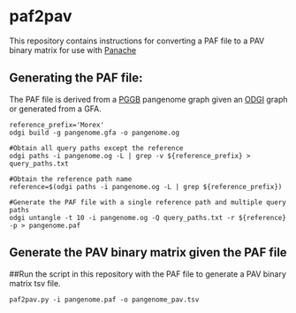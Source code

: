 # paf2pav 

This repository contains instructions for converting a PAF file to a PAV binary matrix for use with [Panache](https://github.com/SouthGreenPlatform/panache)

## Generating the PAF file:

The PAF file is derived from a [PGGB](https://github.com/pangenome/pggb) pangenome graph given an [ODGI](https://github.com/pangenome/odgi) graph or generated from a GFA.

```
reference_prefix='Morex'
odgi build -g pangenome.gfa -o pangenome.og

#Obtain all query paths except the reference
odgi paths -i pangenome.og -L | grep -v ${reference_prefix} > query_paths.txt

#Obtain the reference path name
reference=$(odgi paths -i pangenome.og -L | grep ${reference_prefix})

#Generate the PAF file with a single reference path and multiple query paths
odgi untangle -t 10 -i pangenome.og -Q query_paths.txt -r ${reference} -p > pangenome.paf
```

## Generate the PAV binary matrix given the PAF file

##Run the script in this repository with the PAF file to generate a PAV binary matrix tsv file.

```
paf2pav.py -i pangenome.paf -o pangenome_pav.tsv 
```
